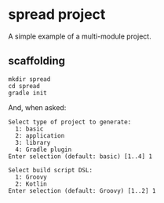 # spread project

A simple example of a multi-module project.

## scaffolding

```shell
mkdir spread
cd spread
gradle init
```

And, when asked:

```text
Select type of project to generate:
  1: basic
  2: application
  3: library
  4: Gradle plugin
Enter selection (default: basic) [1..4] 1

Select build script DSL:
  1: Groovy
  2: Kotlin
Enter selection (default: Groovy) [1..2] 1
```
